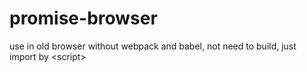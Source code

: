 # promise-browser
use in old browser without webpack and babel, not need to build, just import by &lt;script>

